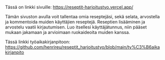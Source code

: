Tässä on linkki sivuille: https://reseptit-harjoitustyo.vercel.app/

Tämän sivuston avulla voit tallentaa omia reseptejäsi, sekä selata, arvostella ja kommentoida muiden käyttäjien reseptejä.
Reseptien lisääminen ja arvostelu vaatii kirjautumisen. Luo itsellesi käyttäjätunnus, niin pääset mukaan jakamaan ja arvioimaan ruokaideoita muiden kanssa.

Tässä linkki työaikakirjanpitoon: https://github.com/henrireu/reseptit_harjoitustyo/blob/main/ty%C3%B6aikakirjanpito

